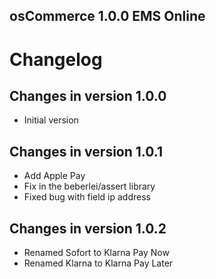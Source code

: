 osCommerce 1.0.0 EMS Online
------------------------------

# Changelog #

## Changes in version 1.0.0
+ Initial version
## Changes in version 1.0.1
+ Add Apple Pay
+ Fix in the beberlei/assert library
+ Fixed bug with field ip address

## Changes in version 1.0.2
+ Renamed Sofort to Klarna Pay Now
+ Renamed Klarna to Klarna Pay Later